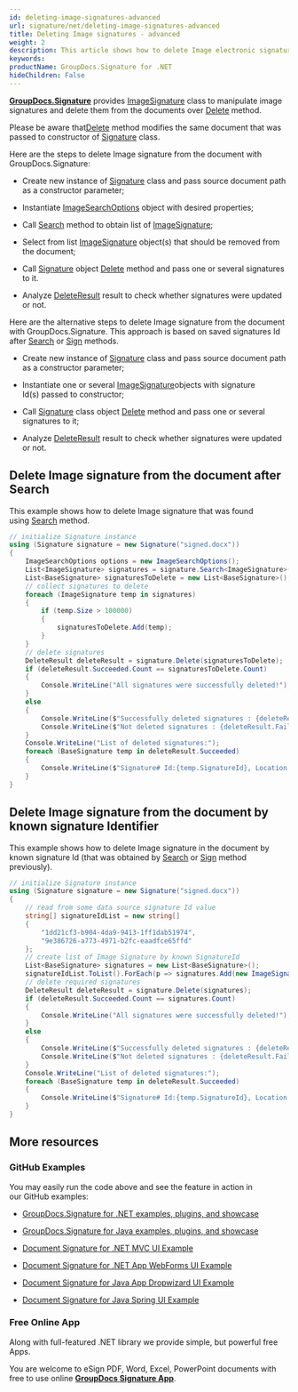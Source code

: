 ```yaml
---
id: deleting-image-signatures-advanced
url: signature/net/deleting-image-signatures-advanced
title: Deleting Image signatures - advanced
weight: 2
description: This article shows how to delete Image electronic signatures different ways with GroupDocs.Signature API.
keywords: 
productName: GroupDocs.Signature for .NET
hideChildren: False
---
```

[**GroupDocs.Signature**](https://products.groupdocs.com/signature/net) provides [ImageSignature](https://apireference.groupdocs.com/net/signature/groupdocs.signature.domain/imagesignature) class to manipulate image signatures and delete them from the documents over [Delete](https://apireference.groupdocs.com/net/signature/groupdocs.signature/signature/methods/delete) method.

Please be aware that[Delete](https://apireference.groupdocs.com/net/signature/groupdocs.signature/signature/methods/delete) method modifies the same document that was passed to constructor of [Signature](https://apireference.groupdocs.com/net/signature/groupdocs.signature/signature) class.

Here are the steps to delete Image signature from the document with GroupDocs.Signature:

*   Create new instance of [Signature](https://apireference.groupdocs.com/net/signature/groupdocs.signature/signature) class and pass source document path as a constructor parameter;
    
*   Instantiate [ImageSearchOptions](https://apireference.groupdocs.com/net/signature/groupdocs.signature.options/imagesearchoptions) object with desired properties;
    
*   Call [Search](https://apireference.groupdocs.com/net/signature/groupdocs.signature/signature/methods/search/_1) method to obtain list of [ImageSignature](https://apireference.groupdocs.com/net/signature/groupdocs.signature.domain/imagesignature);  
    
*   Select from list [ImageSignature](https://apireference.groupdocs.com/net/signature/groupdocs.signature.domain/imagesignature) object(s) that should be removed from the document;  
    
*   Call [Signature](https://apireference.groupdocs.com/net/signature/groupdocs.signature/signature) object [Delete](https://apireference.groupdocs.com/net/signature/groupdocs.signature/signature/methods/delete) method and pass one or several signatures to it.
    
*   Analyze [DeleteResult](https://apireference.groupdocs.com/net/signature/groupdocs.signature.domain/deleteresult) result to check whether signatures were updated or not.

Here are the alternative steps to delete Image signature from the document with GroupDocs.Signature. This approach is based on saved signatures Id after [Search](https://apireference.groupdocs.com/net/signature/groupdocs.signature/signature/methods/search/_1) or [Sign](https://apireference.groupdocs.com/net/signature/groupdocs.signature/signature/methods/sign) methods.

*   Create new instance of [Signature](https://apireference.groupdocs.com/net/signature/groupdocs.signature/signature) class and pass source document path as a constructor parameter;
    
*   Instantiate one or several [ImageSignature](https://apireference.groupdocs.com/net/signature/groupdocs.signature.domain/imagesignature)objects with signature Id(s) passed to constructor;  
    
*   Call [Signature](https://apireference.groupdocs.com/net/signature/groupdocs.signature/signature) class object [Delete](https://apireference.groupdocs.com/net/signature/groupdocs.signature/signature/methods/delete) method and pass one or several signatures to it;
    
*   Analyze [DeleteResult](https://apireference.groupdocs.com/net/signature/groupdocs.signature.domain/deleteresult) result to check whether signatures were updated or not. 

## Delete Image signature from the document after Search

This example shows how to delete Image signature that was found using [Search](https://apireference.groupdocs.com/net/signature/groupdocs.signature/signature/methods/search/_1) method.

```csharp
// initialize Signature instance
using (Signature signature = new Signature("signed.docx"))
{
    ImageSearchOptions options = new ImageSearchOptions();
    List<ImageSignature> signatures = signature.Search<ImageSignature>(options);
    List<BaseSignature> signaturesToDelete = new List<BaseSignature>();
    // collect signatures to delete
    foreach (ImageSignature temp in signatures)
    {
        if (temp.Size > 100000)
        {
            signaturesToDelete.Add(temp);
        }
    }
    // delete signatures
    DeleteResult deleteResult = signature.Delete(signaturesToDelete);
    if (deleteResult.Succeeded.Count == signaturesToDelete.Count)
    {
        Console.WriteLine("All signatures were successfully deleted!");
    }
    else
    {
        Console.WriteLine($"Successfully deleted signatures : {deleteResult.Succeeded.Count}");
        Console.WriteLine($"Not deleted signatures : {deleteResult.Failed.Count}");
    }
    Console.WriteLine("List of deleted signatures:");
    foreach (BaseSignature temp in deleteResult.Succeeded)
    {
        Console.WriteLine($"Signature# Id:{temp.SignatureId}, Location: {temp.Left}x{temp.Top}. Size: {temp.Width}x{temp.Height}");
    }
}
```

## Delete Image signature from the document by known signature Identifier  

This example shows how to delete Image signature in the document by known signature Id (that was obtained by [Search](https://apireference.groupdocs.com/net/signature/groupdocs.signature/signature/methods/search/_1) or [Sign](https://apireference.groupdocs.com/net/signature/groupdocs.signature/signature/methods/sign) method previously).

```csharp
// initialize Signature instance
using (Signature signature = new Signature("signed.docx"))
{
    // read from some data source signature Id value
    string[] signatureIdList = new string[]
    {
        "1dd21cf3-b904-4da9-9413-1ff1dab51974",
        "9e386726-a773-4971-b2fc-eaadfce65ffd"
    };
    // create list of Image Signature by known SignatureId
    List<BaseSignature> signatures = new List<BaseSignature>();
    signatureIdList.ToList().ForEach(p => signatures.Add(new ImageSignature(p)));
    // delete required signatures
    DeleteResult deleteResult = signature.Delete(signatures);
    if (deleteResult.Succeeded.Count == signatures.Count)
    {
        Console.WriteLine("All signatures were successfully deleted!");
    }
    else
    {
        Console.WriteLine($"Successfully deleted signatures : {deleteResult.Succeeded.Count}");
        Console.WriteLine($"Not deleted signatures : {deleteResult.Failed.Count}");
    }
    Console.WriteLine("List of deleted signatures:");
    foreach (BaseSignature temp in deleteResult.Succeeded)
    {
        Console.WriteLine($"Signature# Id:{temp.SignatureId}, Location: {temp.Left}x{temp.Top}. Size: {temp.Width}x{temp.Height}");
    }
}
```

## More resources

### GitHub Examples  

You may easily run the code above and see the feature in action in our GitHub examples:

*   [GroupDocs.Signature for .NET examples, plugins, and showcase](https://github.com/groupdocs-signature/GroupDocs.Signature-for-.NET)
    
*   [GroupDocs.Signature for Java examples, plugins, and showcase](https://github.com/groupdocs-signature/GroupDocs.Signature-for-Java)
    
*   [Document Signature for .NET MVC UI Example](https://github.com/groupdocs-signature/GroupDocs.Signature-for-.NET-MVC) 
    
*   [Document Signature for .NET App WebForms UI Example](https://github.com/groupdocs-signature/GroupDocs.Signature-for-.NET-WebForms)
    
*   [Document Signature for Java App Dropwizard UI Example](https://github.com/groupdocs-signature/GroupDocs.Signature-for-Java-Dropwizard)
    
*   [Document Signature for Java Spring UI Example](https://github.com/groupdocs-signature/GroupDocs.Signature-for-Java-Spring)
    

### Free Online App  

Along with full-featured .NET library we provide simple, but powerful free Apps.

You are welcome to eSign PDF, Word, Excel, PowerPoint documents with free to use online **[GroupDocs Signature App](https://products.groupdocs.app/signature)**.
